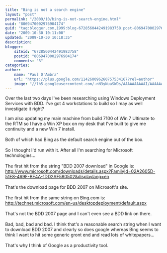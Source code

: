 ```yaml
---
title: "Bing is not a search engine"
layout: "post"
permalink: "/2009/10/bing-is-not-search-engine.html"
uuid: "8069470002976904174"
guid: "tag:blogger.com,1999:blog-6728560442491983758.post-8069470002976904174"
date: "2009-10-30 10:11:00"
updated: "2009-10-30 10:18:35"
description: 
blogger:
    siteid: "6728560442491983758"
    postid: "8069470002976904174"
    comments: "3"
categories: 
author: 
    name: "Paul D'Ambra"
    url: "https://plus.google.com/114260096260757534167?rel=author"
    image: "//lh5.googleusercontent.com/-nN3yNuaSWDs/AAAAAAAAAAI/AAAAAAAABQU/ESeyTW5Duf0/s512-c/photo.jpg"
---
```


Over the last two days I've been researching using Windows Deployment Services with BDD. I've got 4 workstations to build so I may as well investigate it right?

I am also updating my main machine from build 7100 of Win 7 Ultimate to the RTM so I have a Win XP box on my desk that I've built to give me continuity and a new Win 7 install.<br /><br />Both of which had Bing as the default search engine out of the box.<br /><br />So I thought I'd run with it. After all I'm searching for Microsoft technologies...<br /><br />The first hit from the string "BDD 2007 download" in Google is:<br /><a href="http://www.microsoft.com/downloads/details.aspx?FamilyId=02A2605D-51E8-469F-BE4A-1DD2AF580502&displaylang=en">http://www.microsoft.com/downloads/details.aspx?FamilyId=02A2605D-51E8-469F-BE4A-1DD2AF580502&displaylang=en</a><br /><br />That's the download page for BDD 2007 on Microsoft's site.<br /><br />The first hit from the same string on Bing.com is:<br /><a href="http://technet.microsoft.com/en-us/desktopdeployment/default.aspx">http://technet.microsoft.com/en-us/desktopdeployment/default.aspx</a><br /><br />That's not the BDD 2007 page and I can't even see a BDD link on there.<br /><br />Bad, bad, bad and bad. I think that's a reasonable search string when I want to download BDD 2007 and clearly so does google whereas Bing seems to think I want to hit some generic gront end and read lots of whitepapers... <br /><br />That's why I think of Google as a productivity tool.
</div>